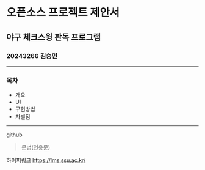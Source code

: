 # 오픈소스 프로젝트 제안서
## 야구 체크스윙 판독 프로그램
### 20243266 김승민
<hr/>

### 목차
* 개요
* UI
* 구현방법
* 차별점
<hr/>


github
> 문법(인용문)


하이퍼링크
<https://lms.ssu.ac.kr/>

